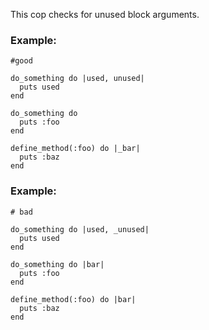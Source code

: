 This cop checks for unused block arguments.

### Example:

    #good

    do_something do |used, unused|
      puts used
    end

    do_something do
      puts :foo
    end

    define_method(:foo) do |_bar|
      puts :baz
    end

### Example:

    # bad

    do_something do |used, _unused|
      puts used
    end

    do_something do |bar|
      puts :foo
    end

    define_method(:foo) do |bar|
      puts :baz
    end